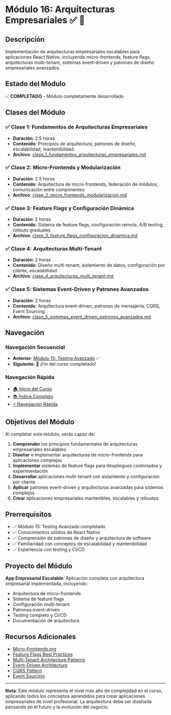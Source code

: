 # Módulo 16: Arquitecturas Empresariales ✅ 🏢

## Descripción
Implementación de arquitecturas empresariales escalables para aplicaciones React Native, incluyendo micro-frontends, feature flags, arquitecturas multi-tenant, sistemas event-driven y patrones de diseño empresariales avanzados.

## Estado del Módulo
✅ **COMPLETADO** - Módulo completamente desarrollado

## Clases del Módulo

### ✅ Clase 1: Fundamentos de Arquitecturas Empresariales
- **Duración**: 2.5 horas
- **Contenido**: Principios de arquitectura, patrones de diseño, escalabilidad, mantenibilidad
- **Archivo**: [clase_1_fundamentos_arquitecturas_empresariales.md](clase_1_fundamentos_arquitecturas_empresariales.md)

### ✅ Clase 2: Micro-Frontends y Modularización
- **Duración**: 2.5 horas
- **Contenido**: Arquitectura de micro-frontends, federación de módulos, comunicación entre componentes
- **Archivo**: [clase_2_micro_frontends_modularizacion.md](clase_2_micro_frontends_modularizacion.md)

### ✅ Clase 3: Feature Flags y Configuración Dinámica
- **Duración**: 2 horas
- **Contenido**: Sistema de feature flags, configuración remota, A/B testing, rollouts graduales
- **Archivo**: [clase_3_feature_flags_configuracion_dinamica.md](clase_3_feature_flags_configuracion_dinamica.md)

### ✅ Clase 4: Arquitecturas Multi-Tenant
- **Duración**: 2 horas
- **Contenido**: Diseño multi-tenant, aislamiento de datos, configuración por cliente, escalabilidad
- **Archivo**: [clase_4_arquitecturas_multi_tenant.md](clase_4_arquitecturas_multi_tenant.md)

### ✅ Clase 5: Sistemas Event-Driven y Patrones Avanzados
- **Duración**: 2 horas
- **Contenido**: Arquitectura event-driven, patrones de mensajería, CQRS, Event Sourcing
- **Archivo**: [clase_5_sistemas_event_driven_patrones_avanzados.md](clase_5_sistemas_event_driven_patrones_avanzados.md)

## Navegación

### Navegación Secuencial
- **Anterior**: [Módulo 15: Testing Avanzado](../senior_8/README.md) ✅
- **Siguiente**: 🎉 ¡Fin del curso completado!

### Navegación Rápida
- [🏠 Inicio del Curso](../../README.md)
- [📚 Índice Completo](../../INDICE_COMPLETO.md)
- [⚡ Navegación Rápida](../../NAVEGACION_RAPIDA.md)

## Objetivos del Módulo

Al completar este módulo, serás capaz de:

1. **Comprender** los principios fundamentales de arquitecturas empresariales escalables
2. **Diseñar** e implementar arquitecturas de micro-frontends para aplicaciones complejas
3. **Implementar** sistemas de feature flags para despliegues controlados y experimentación
4. **Desarrollar** aplicaciones multi-tenant con aislamiento y configuración por cliente
5. **Aplicar** patrones event-driven y arquitecturas avanzadas para sistemas complejos
6. **Crear** aplicaciones empresariales mantenibles, escalables y robustas

## Prerrequisitos

- ✅ Módulo 15: Testing Avanzado completado
- ✅ Conocimientos sólidos de React Native
- ✅ Comprensión de patrones de diseño y arquitectura de software
- ✅ Familiaridad con conceptos de escalabilidad y mantenibilidad
- ✅ Experiencia con testing y CI/CD

## Proyecto del Módulo

**App Empresarial Escalable**: Aplicación completa con arquitectura empresarial implementada, incluyendo:
- Arquitectura de micro-frontends
- Sistema de feature flags
- Configuración multi-tenant
- Patrones event-driven
- Testing completo y CI/CD
- Documentación de arquitectura

## Recursos Adicionales

- [Micro-Frontends.org](https://micro-frontends.org/)
- [Feature Flags Best Practices](https://featureflags.io/)
- [Multi-Tenant Architecture Patterns](https://martinfowler.com/articles/microservices.html)
- [Event-Driven Architecture](https://martinfowler.com/articles/201701-event-driven.html)
- [CQRS Pattern](https://martinfowler.com/bliki/CQRS.html)
- [Event Sourcing](https://martinfowler.com/eaaDev/EventSourcing.html)

---

**Nota**: Este módulo representa el nivel más alto de complejidad en el curso, aplicando todos los conceptos aprendidos para crear aplicaciones empresariales de nivel profesional. La arquitectura debe ser diseñada pensando en el futuro y la evolución del negocio.
